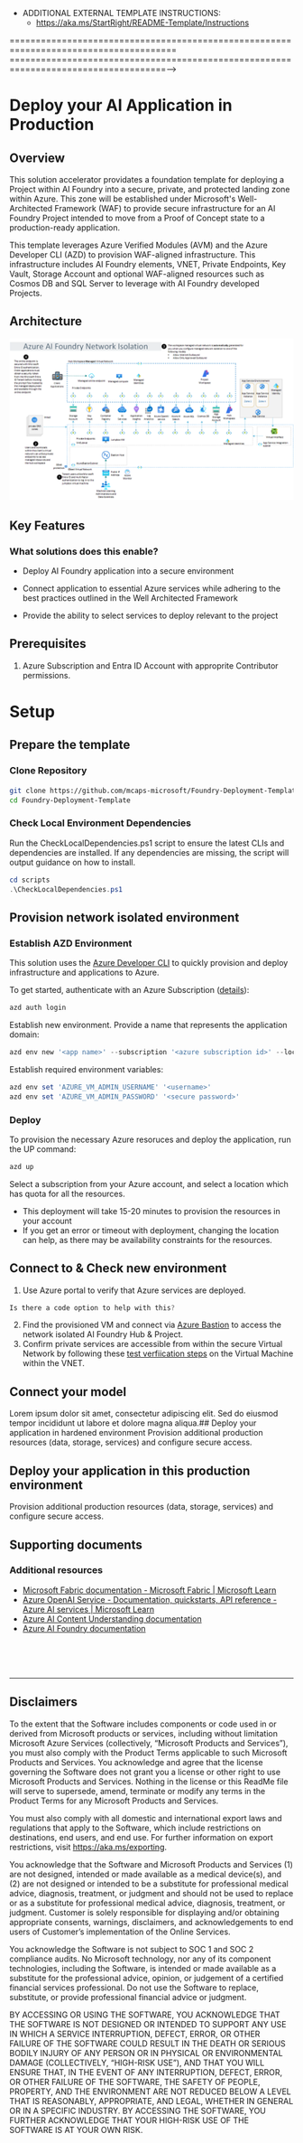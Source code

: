 



- ADDITIONAL EXTERNAL TEMPLATE INSTRUCTIONS:
  -  https://aka.ms/StartRight/README-Template/Instructions

======================================================================================
====================================================================================-->


<!---------------------[  Description  ]------------------<recommended> section below------------------>

# Deploy your AI Application in Production

## Overview

This solution accelerator providates a foundation template for deploying a Project within AI Foundry into a secure, private, and protected landing zone within Azure. This zone will be established under Microsoft's Well-Architected Framework (WAF) to provide secure infrastructure for an AI Foundry Project intended to move from a Proof of Concept state to a production-ready application.

This template leverages Azure Verified Modules (AVM) and the Azure Developer CLI (AZD) to provision WAF-aligned infrastructure. This infrastructure includes AI Foundry elements, VNET, Private Endpoints, Key Vault, Storage Account and optional WAF-aligned resources such as Cosmos DB and SQL Server to leverage with AI Foundry developed Projects.

## Architecture

![Network Isolation with Capabilities](./img/NetworkIsolated_with_capabilities.png)

## Key Features
### What solutions does this enable? 
- Deploy AI Foundry application into a secure environment 

- Connect application to essential Azure services while adhering to the best practices outlined in the Well Architected Framework

- Provide the ability to select services to deploy relevant to the project  
  
## Prerequisites

1. Azure Subscription and Entra ID Account with approprite Contributor permissions.

# Setup

## Prepare the template
### Clone Repository

```bash
git clone https://github.com/mcaps-microsoft/Foundry-Deployment-Template.git
cd Foundry-Deployment-Template
```

### Check Local Environment Dependencies

Run the CheckLocalDependencies.ps1 script to ensure the latest CLIs and dependencies are installed. If any dependencies are missing, the script will output guidance on how to install.

```powershell
cd scripts
.\CheckLocalDependencies.ps1
```
## Provision network isolated environment
### Establish AZD Environment

This solution uses the [Azure Developer CLI](https://learn.microsoft.com/en-us/azure/developer/azure-developer-cli/overview) to quickly provision and deploy infrastructure and applications to Azure.

To get started, authenticate with an Azure Subscription ([details](https://learn.microsoft.com/en-us/azure/developer/azure-developer-cli/reference#azd-auth-login)):

```powershell
azd auth login
```

Establish new environment. Provide a name that represents the application domain:

```powershell
azd env new '<app name>' --subscription '<azure subscription id>' --location '<azure region>'
```

Establish required environment variables:

```powershell
azd env set 'AZURE_VM_ADMIN_USERNAME' '<username>'
azd env set 'AZURE_VM_ADMIN_PASSWORD' '<secure password>'
```

### Deploy

To provision the necessary Azure resoruces and deploy the application, run the UP command:

```powershell
azd up
```
Select a subscription from your Azure account, and select a location which has quota for all the resources.

- This deployment will take 15-20 minutes to provision the resources in your account
- If you get an error or timeout with deployment, changing the location can help, as there may be availability constraints for the resources.
  
## Connect to & Check new environment
1. Use Azure portal to verify that Azure services are deployed.
```powershell
Is there a code option to help with this?
```   
2. Find the provisioned VM and connect via [Azure Bastion](https://learn.microsoft.com/en-us/azure/bastion/bastion-connect-vm-rdp-windows) to access the network isolated AI Foundry Hub & Project.
3. Confirm private services are accessible from within the secure Virtual Network by following these [test verfiication steps](./Verify_Services_On_Network.md) on the Virtual Machine within the VNET.

## Connect your model 
<!-- Add latest guidance in customer friendly language -->
Lorem ipsum dolor sit amet, consectetur adipiscing elit. Sed do eiusmod tempor incididunt ut labore et dolore magna aliqua.## Deploy your application in hardened environment
Provision additional production resources (data, storage, services) and configure secure access. 

## Deploy your application in this production environment
Provision additional production resources (data, storage, services) and configure secure access. 

<h2>
Supporting documents
</h2>

### Additional resources

- [Microsoft Fabric documentation - Microsoft Fabric | Microsoft Learn](https://learn.microsoft.com/en-us/fabric/)
- [Azure OpenAI Service - Documentation, quickstarts, API reference - Azure AI services | Microsoft Learn](https://learn.microsoft.com/en-us/azure/ai-services/openai/concepts/use-your-data)
- [Azure AI Content Understanding documentation](https://learn.microsoft.com/en-us/azure/ai-services/content-understanding/)
- [Azure AI Foundry documentation](https://learn.microsoft.com/en-us/azure/ai-studio/)

<!-- </br>
Responsible AI Transparency FAQ 
</h2> 

Please refer to [Transparency FAQ](./TRANSPARENCY_FAQ.md) for responsible AI transparency details of this solution accelerator. -->

<br/>
<br/>
<br/>

---

## Disclaimers

To the extent that the Software includes components or code used in or derived from Microsoft products or services, including without limitation Microsoft Azure Services (collectively, “Microsoft Products and Services”), you must also comply with the Product Terms applicable to such Microsoft Products and Services. You acknowledge and agree that the license governing the Software does not grant you a license or other right to use Microsoft Products and Services. Nothing in the license or this ReadMe file will serve to supersede, amend, terminate or modify any terms in the Product Terms for any Microsoft Products and Services. 

You must also comply with all domestic and international export laws and regulations that apply to the Software, which include restrictions on destinations, end users, and end use. For further information on export restrictions, visit https://aka.ms/exporting. 

You acknowledge that the Software and Microsoft Products and Services (1) are not designed, intended or made available as a medical device(s), and (2) are not designed or intended to be a substitute for professional medical advice, diagnosis, treatment, or judgment and should not be used to replace or as a substitute for professional medical advice, diagnosis, treatment, or judgment. Customer is solely responsible for displaying and/or obtaining appropriate consents, warnings, disclaimers, and acknowledgements to end users of Customer’s implementation of the Online Services. 

You acknowledge the Software is not subject to SOC 1 and SOC 2 compliance audits. No Microsoft technology, nor any of its component technologies, including the Software, is intended or made available as a substitute for the professional advice, opinion, or judgement of a certified financial services professional. Do not use the Software to replace, substitute, or provide professional financial advice or judgment.  

BY ACCESSING OR USING THE SOFTWARE, YOU ACKNOWLEDGE THAT THE SOFTWARE IS NOT DESIGNED OR INTENDED TO SUPPORT ANY USE IN WHICH A SERVICE INTERRUPTION, DEFECT, ERROR, OR OTHER FAILURE OF THE SOFTWARE COULD RESULT IN THE DEATH OR SERIOUS BODILY INJURY OF ANY PERSON OR IN PHYSICAL OR ENVIRONMENTAL DAMAGE (COLLECTIVELY, “HIGH-RISK USE”), AND THAT YOU WILL ENSURE THAT, IN THE EVENT OF ANY INTERRUPTION, DEFECT, ERROR, OR OTHER FAILURE OF THE SOFTWARE, THE SAFETY OF PEOPLE, PROPERTY, AND THE ENVIRONMENT ARE NOT REDUCED BELOW A LEVEL THAT IS REASONABLY, APPROPRIATE, AND LEGAL, WHETHER IN GENERAL OR IN A SPECIFIC INDUSTRY. BY ACCESSING THE SOFTWARE, YOU FURTHER ACKNOWLEDGE THAT YOUR HIGH-RISK USE OF THE SOFTWARE IS AT YOUR OWN RISK.  
